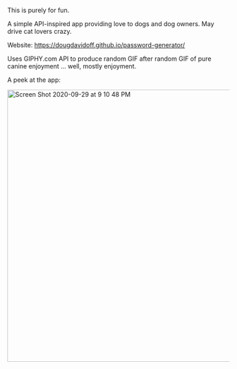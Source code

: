 This is purely for fun.

A simple API-inspired app providing love to dogs and dog owners. May drive cat lovers crazy.

Website: https://dougdavidoff.github.io/password-generator/

Uses GIPHY.com API to produce random GIF after random GIF of pure canine enjoyment ... well, mostly enjoyment.

A peek at the app:

<img width="617" alt="Screen Shot 2020-09-29 at 9 10 48 PM" src="https://user-images.githubusercontent.com/10477863/94632387-59cfb080-0298-11eb-9967-bc71b4cb6f9b.png">